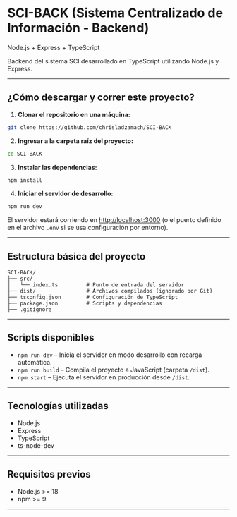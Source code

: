 # SCI-BACK (Sistema Centralizado de Información - Backend)  
Node.js + Express + TypeScript

Backend del sistema SCI desarrollado en TypeScript utilizando Node.js y Express.

---

## ¿Cómo descargar y correr este proyecto?

1. **Clonar el repositorio en una máquina:**

```bash
git clone https://github.com/chrisladzamach/SCI-BACK
```

2. **Ingresar a la carpeta raíz del proyecto:**

```bash
cd SCI-BACK
```

3. **Instalar las dependencias:**

```bash
npm install
```

4. **Iniciar el servidor de desarrollo:**

```bash
npm run dev
```

El servidor estará corriendo en [http://localhost:3000](http://localhost:3000) (o el puerto definido en el archivo `.env` si se usa configuración por entorno).

---

## Estructura básica del proyecto

```
SCI-BACK/
├── src/
│   └── index.ts         # Punto de entrada del servidor
├── dist/                # Archivos compilados (ignorado por Git)
├── tsconfig.json        # Configuración de TypeScript
├── package.json         # Scripts y dependencias
├── .gitignore
```

---

## Scripts disponibles

- `npm run dev` – Inicia el servidor en modo desarrollo con recarga automática.
- `npm run build` – Compila el proyecto a JavaScript (carpeta `/dist`).
- `npm start` – Ejecuta el servidor en producción desde `/dist`.

---

## Tecnologías utilizadas

- Node.js
- Express
- TypeScript
- ts-node-dev

---

## Requisitos previos

- Node.js >= 18
- npm >= 9

---
